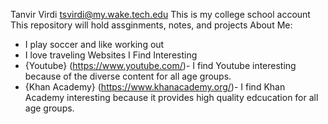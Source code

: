 Tanvir Virdi tsvirdi@my.wake.tech.edu
This is my college school account
This repository will hold assginments, notes, and projects
About Me: 
-   I play soccer and like working out
-   I love traveling
Websites I Find Interesting 
-   {Youtube} (https://www.youtube.com/)- I find Youtube interesting because of the diverse content for all age groups. 
-   {Khan Academy} (https://www.khanacademy.org/)- I find Khan Academy interesting because it provides high quality edcucation for all age groups. 